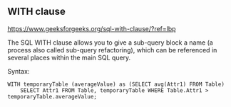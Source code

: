 
## WITH clause
https://www.geeksforgeeks.org/sql-with-clause/?ref=lbp

The SQL WITH clause allows you to give a sub-query block a name (a process also called sub-query refactoring), which can be referenced in several places within the main SQL query. 

Syntax:

```
WITH temporaryTable (averageValue) as (SELECT avg(Attr1) FROM Table)
    SELECT Attr1 FROM Table, temporaryTable WHERE Table.Attr1 > temporaryTable.averageValue;
```